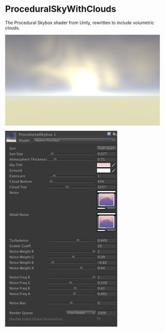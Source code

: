 # ProceduralSkyWithClouds

The Procedural Skybox shader from Unity, rewritten to include volumetric clouds.

![Skybox](/Screenshots/Skybox.png)

![MaterialEditor](/Screenshots/MaterialEditor.png)
